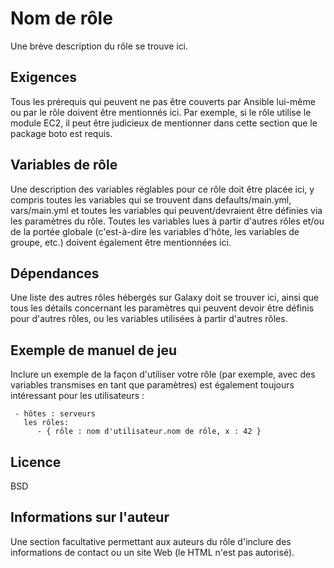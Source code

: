 Nom de rôle
=========

Une brève description du rôle se trouve ici.

Exigences
------------

Tous les prérequis qui peuvent ne pas être couverts par Ansible lui-même ou par le rôle doivent être mentionnés ici. Par exemple, si le rôle utilise le module EC2, il peut être judicieux de mentionner dans cette section que le package boto est requis.

Variables de rôle
---------------

Une description des variables réglables pour ce rôle doit être placée ici, y compris toutes les variables qui se trouvent dans defaults/main.yml, vars/main.yml et toutes les variables qui peuvent/devraient être définies via les paramètres du rôle. Toutes les variables lues à partir d'autres rôles et/ou de la portée globale (c'est-à-dire les variables d'hôte, les variables de groupe, etc.) doivent également être mentionnées ici.

Dépendances
------------

Une liste des autres rôles hébergés sur Galaxy doit se trouver ici, ainsi que tous les détails concernant les paramètres qui peuvent devoir être définis pour d'autres rôles, ou les variables utilisées à partir d'autres rôles.

Exemple de manuel de jeu
----------------

Inclure un exemple de la façon d'utiliser votre rôle (par exemple, avec des variables transmises en tant que paramètres) est également toujours intéressant pour les utilisateurs :

     - hôtes : serveurs
       les rôles:
          - { rôle : nom d'utilisateur.nom de rôle, x : 42 }

Licence
-------

BSD

Informations sur l'auteur
-------------------

Une section facultative permettant aux auteurs du rôle d'inclure des informations de contact ou un site Web (le HTML n'est pas autorisé).